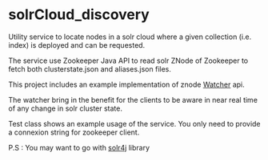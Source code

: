 # solrCloud_discovery
Utility service to locate nodes in a solr cloud where a given collection (i.e. index) is deployed and can be requested.

The service use Zookeeper Java API to read solr ZNode of Zookeeper to fetch both clusterstate.json and aliases.json files.

This project includes an example implementation of znode <a href="https://zookeeper.apache.org/doc/r3.3.3/api/org/apache/zookeeper/Watcher.html" target="_blank">Watcher</a> api. 

The watcher bring in the benefit for the clients to be aware in near real time of any change in solr cluster state.

Test class shows an example usage of the service. You only need to provide a connexion string for zookeeper client.

P.S :
You may want to go with <a href="https://lucene.apache.org/solr/4_2_0/solr-solrj/org/apache/solr/common/cloud/ClusterState.html" target="_blank">solr4j</a> library



